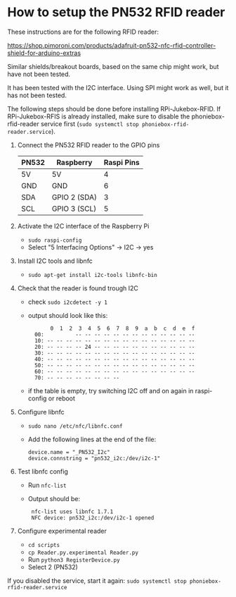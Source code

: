 # How to setup the PN532 RFID reader

These instructions are for the following RFID reader:

<https://shop.pimoroni.com/products/adafruit-pn532-nfc-rfid-controller-shield-for-arduino-extras>

Similar shields/breakout boards, based on the same chip might work, but have not been tested.  

It has been tested with the I2C interface. Using SPI might work as well, but it has not been tested.

The following steps should be done before installing RPi-Jukebox-RFID. If RPi-Jukebox-RFIS is already
installed, make sure to disable the phoniebox-rfid-reader service first (`sudo systemctl stop phoniebox-rfid-reader.service`).
   

1. Connect the PN532 RFID reader to the GPIO pins

    | PN532 | Raspberry    | Raspi Pins |
    | ----- | ------------ | ---------- |
    | 5V    | 5V           |     4      |
    | GND   | GND          |     6      |
    | SDA   | GPIO 2 (SDA) |     3      |
    | SCL   | GPIO 3 (SCL) |     5      |

2.  Activate the I2C interface of the Raspberry Pi
    - `sudo raspi-config`
    - Select "5 Interfacing Options" -> I2C -> yes  

3. Install I2C tools and libnfc
    - `sudo apt-get install i2c-tools libnfc-bin`

4. Check that the reader is found trough I2C
    - check `sudo i2cdetect -y 1`
    - output should look like this:


    	         0  1  2  3  4  5  6  7  8  9  a  b  c  d  e  f
            00:          -- -- -- -- -- -- -- -- -- -- -- -- -- 
            10: -- -- -- -- -- -- -- -- -- -- -- -- -- -- -- -- 
            20: -- -- -- -- 24 -- -- -- -- -- -- -- -- -- -- -- 
            30: -- -- -- -- -- -- -- -- -- -- -- -- -- -- -- -- 
            40: -- -- -- -- -- -- -- -- -- -- -- -- -- -- -- -- 
            50: -- -- -- -- -- -- -- -- -- -- -- -- -- -- -- -- 
            60: -- -- -- -- -- -- -- -- -- -- -- -- -- -- -- -- 
            70: -- -- -- -- -- -- -- -- 
   
   - if the table is empty, try switching I2C off and on again in raspi-config or reboot
    

5. Configure libnfc

    - `sudo nano /etc/nfc/libnfc.conf`
    - Add the following lines at the end of the file:

          device.name = "_PN532_I2c"
          device.connstring = "pn532_i2c:/dev/i2c-1"

6. Test libnfc config
   - Run `nfc-list`
   - Output should be:

          nfc-list uses libnfc 1.7.1
          NFC device: pn532_i2c:/dev/i2c-1 opened


7. Configure experimental reader
   - `cd scripts`
   - `cp Reader.py.experimental Reader.py`
   - Run `python3 RegisterDevice.py`
   - Select 2 (PN532)


If you disabled the service, start it again:
`sudo systemctl stop phoniebox-rfid-reader.service`
